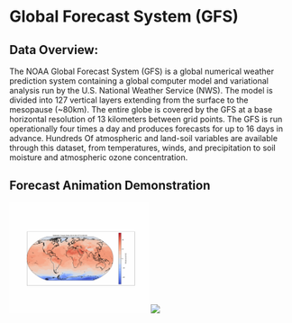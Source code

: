 # Global Forecast System (GFS)

## Data Overview:
The NOAA Global Forecast System (GFS) is a global numerical weather prediction system containing a global computer model and variational analysis run by the U.S. National Weather Service (NWS). The model is divided into 127 vertical layers extending from the surface to the mesopause (~80km). The entire globe is covered by the GFS at a base horizontal resolution of 13 kilometers between grid points. The GFS is run operationally four times a day and produces forecasts for up to 16 days in advance. Hundreds Of atmospheric and land-soil variables are available through this dataset, from temperatures, winds, and precipitation to soil moisture and atmospheric ozone concentration.

## Forecast Animation Demonstration
<img src=".\img\temp_forecast.gif" width="49%"/>
<img src=".\img\relative_humidity_forecast.gif" width="49%"/>
